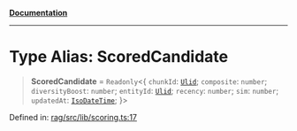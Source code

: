 [**Documentation**](../../../README.md)

***

# Type Alias: ScoredCandidate

> **ScoredCandidate** = `Readonly`\<\{ `chunkId`: [`Ulid`](Ulid.md); `composite`: `number`; `diversityBoost`: `number`; `entityId`: [`Ulid`](Ulid.md); `recency`: `number`; `sim`: `number`; `updatedAt`: [`IsoDateTime`](IsoDateTime.md); \}\>

Defined in: [rag/src/lib/scoring.ts:17](https://github.com/ceponatia/roler/blob/3285898e6e20febeb11523af0dddefd8f892e902/packages/rag/src/lib/scoring.ts#L17)
